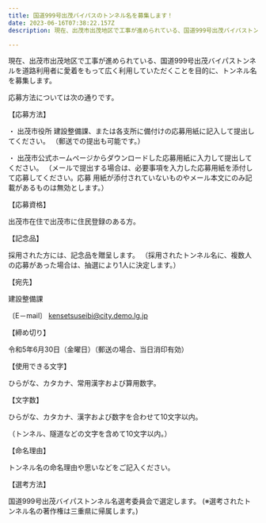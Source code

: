 ```yaml
---
title: 国道999号出茂バイパスのトンネル名を募集します！
date: 2023-06-16T07:38:22.157Z
description: 現在、出茂市出茂地区で工事が進められている、国道999号出茂バイパストンネルを道路利用者に愛着をもって広く利用していただくことを目的に、トンネル名を募集します。

---
```



現在、出茂市出茂地区で工事が進められている、国道999号出茂バイパストンネルを道路利用者に愛着をもって広く利用していただくことを目的に、トンネル名を募集します。


応募方法については次の通りです。 

【応募方法】

   ・ 出茂市役所 建設整備課、または各支所に備付けの応募用紙に記入して提出してください。
       （郵送での提出も可能です。）

   ・ 出茂市公式ホームページからダウンロードした応募用紙に入力して提出してください。
       （メールで提出する場合は、必要事項を入力した応募用紙を添付して応募してください。応募
       用紙が添付されていないものやメール本文にのみ記載があるものは無効とします。）


【応募資格】

   出茂市在住で出茂市に住民登録のある方。
 

【記念品】

   採用された方には、記念品を贈呈します。
   （採用されたトンネル名に、複数人の応募があった場合は、抽選により1人に決定します。）
 

【宛先】

   建設整備課

   〔E－mail〕   kensetsuseibi@city.demo.lg.jp

 

【締め切り】

   令和5年6月30日（金曜日）（郵送の場合、当日消印有効）

 

【使用できる文字】

   ひらがな、カタカナ、常用漢字および算用数字。

 

【文字数】

   ひらがな、カタカナ、漢字および数字を合わせて10文字以内。

   （トンネル、隧道などの文字を含めて10文字以内。）

 

【命名理由】

   トンネル名の命名理由や思いなどをご記入ください。

 

【選考方法】

   国道999号出茂バイパストンネル名選考委員会で選定します。
   (※選考されたトンネル名の著作権は三重県に帰属します。)